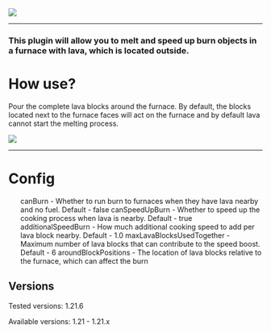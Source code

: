 <img src="https://hukm-files.ydns.eu/github/outsidelavafuel/title.png"/>

<hr align="center"></hr>

<h3>This plugin will allow you to melt and speed up burn objects in a furnace with lava, which is located outside.</h3>

<h1>How use?</h1>
<p>Pour the complete lava blocks around the furnace. By default, the blocks located next to the furnace faces will act on the furnace and by default lava cannot start the melting process.</p>

<img src="https://hukm-files.ydns.eu/github/outsidelavafuel/use.gif"/>

<hr align="center"></hr>

<h1>Config</h1>
<ul>
    canBurn - Whether to run burn to furnaces when they have lava nearby and no fuel. Default - false
    canSpeedUpBurn - Whether to speed up the cooking process when lava is nearby. Default - true
    additionalSpeedBurn - How much additional cooking speed to add per lava block nearby. Default - 1.0
    maxLavaBlocksUsedTogether - Maximum number of lava blocks that can contribute to the speed boost. Default - 6
    aroundBlockPositions - The location of lava blocks relative to the furnace, which can affect the burn
</ul>

<h2>Versions</h2>
<p>Tested versions: 1.21.6</p>
<p>Available versions: 1.21 - 1.21.x</p>


